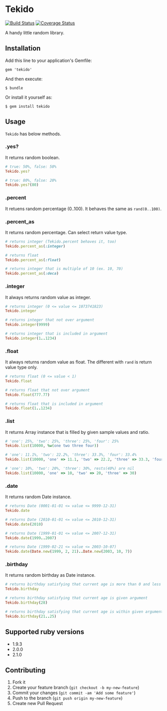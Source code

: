 # Tekido

[![Build Status](https://secure.travis-ci.org/pinzolo/tekido.png)](http://travis-ci.org/pinzolo/tekido)
[![Coverage Status](https://coveralls.io/repos/pinzolo/tekido/badge.png)](https://coveralls.io/r/pinzolo/tekido)

A handy little random library.

## Installation

Add this line to your application's Gemfile:

    gem 'tekido'

And then execute:

    $ bundle

Or install it yourself as:

    $ gem install tekido

## Usage

`Tekido` has below methods.

### .yes?

It returns random boolean.

```ruby
# true: 50%, false: 50%
Tekido.yes?

# true: 80%, false: 20%
Tekido.yes?(80)
```

### .percent

It retuens random percentage (0..100). It behaves the same as `rand(0..100)`.

### .percent_as

It returns random percentage. Can select return value type.

```ruby
# returns integer (Tekido.percent behaves it, too)
Tekido.percent_as(:integer)

# returns float
Tekido.percent_as(:float)

# returns integer that is multiple of 10 (ex. 10, 70)
Tekido.percent_as(:deca)
```

### .integer

It always returns random value as integer.

```ruby
# returns integer (0 <= value <= 1073741823)
Tekido.integer

# returns integer that not over argument
Tekido.integer(9999)

# returns integer that is included in argument
Tekido.integer(1..1234)
```

### .float

It always returns random value as float. The different with `rand` is return value type only.

```ruby
# returns float (0 <= value < 1)
Tekido.float

# returns float that not over argument
Tekido.float(777.77)

# returns float that is included in argument
Tekido.float(1..1234)
```

### .list

It returns Array instance that is filled by given sample values and ratio.

```ruby
# 'one': 25%, 'two': 25%, 'three': 25%, 'four': 25%
Tekido.list(10000, %w(one two three four))

# 'one': 11.1%, 'two': 22.2%, 'three': 33.3%, 'four': 33.4%
Tekido.list(10000, 'one' => 11.1, 'two' => 22.2, 'three' => 33.3, 'four' => 33.4)

# 'one': 10%, 'two': 20%, 'three': 30%, rests(40%) are nil
Tekido.list(10000, 'one' => 10, 'two' => 20, 'three' => 30)
```

### .date

It returns random Date instance.

```ruby
# returns Date (0001-01-01 <= value <= 9999-12-31)
Tekido.date

# returns Date (2010-01-01 <= value <= 2010-12-31)
Tekido.date(2010)

# returns Date (1999-01-01 <= value <= 2007-12-31)
Tekido.date(1999..2007)

# returns Date (1999-02-21 <= value <= 2003-10-07)
Tekido.date(Date.new(1999, 2, 21)..Date.new(2003, 10, 7))
```

### .birthday

It returns random birthday as Date instance.

```ruby
# returns birthday satisfying that current age is more than 0 and less than 100
Tekido.birthday

# returns birthday satisfying that current age is given argument
Tekido.birthday(28)

# returns birthday satisfying that current age is within given argument
Tekido.birthday(21..25)
```

## Supported ruby versions

* 1.9.3
* 2.0.0
* 2.1.0

## Contributing

1. Fork it
2. Create your feature branch (`git checkout -b my-new-feature`)
3. Commit your changes (`git commit -am 'Add some feature'`)
4. Push to the branch (`git push origin my-new-feature`)
5. Create new Pull Request
